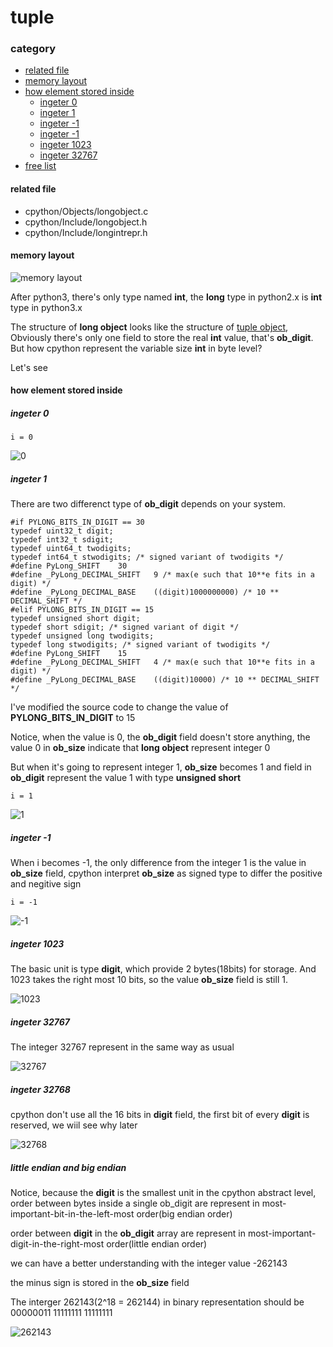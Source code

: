 # tuple

### category

* [related file](#related-file)
* [memory layout](#memory-layout)
* [how element stored inside](#how-element-stored-inside)
	* [ingeter 0](#ingeter-0)
	* [ingeter 1](#ingeter-1)
	* [ingeter -1](#ingeter--1)
	* [ingeter -1](#ingeter--1)
	* [ingeter 1023](#ingeter-1023)
	* [ingeter 32767](#ingeter-32767)
* [free list](#free-list)

#### related file
* cpython/Objects/longobject.c
* cpython/Include/longobject.h
* cpython/Include/longintrepr.h

#### memory layout

![memory layout](https://img-blog.csdnimg.cn/20190314164305131.png?x-oss-process=image/watermark,type_ZmFuZ3poZW5naGVpdGk,shadow_10,text_aHR0cHM6Ly9ibG9nLmNzZG4ubmV0L3FxXzMxNzIwMzI5,size_16,color_FFFFFF,t_70)

After python3, there's only type named **int**, the **long** type in python2.x is **int** type in python3.x

The structure of **long object** looks like the structure of [tuple object](https://github.com/zpoint/Cpython-Internals/blob/master/BasicObject/tuple/tuple.md#memory-layout), Obviously there's only one field to store the real **int** value, that's **ob_digit**. But how cpython represent the variable size **int** in byte level?

Let's see

#### how element stored inside

##### ingeter 0

	i = 0

![0](https://github.com/zpoint/Cpython-Internals/blob/master/BasicObject/long/0.png)

##### ingeter 1

There are two differenct type of **ob_digit** depends on your system.

    #if PYLONG_BITS_IN_DIGIT == 30
    typedef uint32_t digit;
    typedef int32_t sdigit;
    typedef uint64_t twodigits;
    typedef int64_t stwodigits; /* signed variant of twodigits */
    #define PyLong_SHIFT    30
    #define _PyLong_DECIMAL_SHIFT   9 /* max(e such that 10**e fits in a digit) */
    #define _PyLong_DECIMAL_BASE    ((digit)1000000000) /* 10 ** DECIMAL_SHIFT */
    #elif PYLONG_BITS_IN_DIGIT == 15
    typedef unsigned short digit;
    typedef short sdigit; /* signed variant of digit */
    typedef unsigned long twodigits;
    typedef long stwodigits; /* signed variant of twodigits */
    #define PyLong_SHIFT    15
    #define _PyLong_DECIMAL_SHIFT   4 /* max(e such that 10**e fits in a digit) */
    #define _PyLong_DECIMAL_BASE    ((digit)10000) /* 10 ** DECIMAL_SHIFT */

I've modified the source code to change the value of **PYLONG_BITS_IN_DIGIT** to 15

Notice, when the value is 0, the **ob_digit** field doesn't store anything, the value 0 in **ob_size** indicate that **long object** represent integer 0

But when it's going to represent integer 1, **ob_size** becomes 1 and field in **ob_digit** represent the value 1 with type **unsigned short**

	i = 1

![1](https://github.com/zpoint/Cpython-Internals/blob/master/BasicObject/long/1.png)

##### ingeter -1

When i becomes -1, the only difference from the integer 1 is the value in **ob_size** field, cpython interpret **ob_size** as signed type to differ the positive and negitive sign

	i = -1

![-1](https://github.com/zpoint/Cpython-Internals/blob/master/BasicObject/long/-1.png)

##### ingeter 1023

The basic unit is type **digit**, which provide 2 bytes(18bits) for storage. And 1023 takes the right most 10 bits,
so the value **ob_size** field is still 1.


![1023](https://github.com/zpoint/Cpython-Internals/blob/master/BasicObject/long/1023.png)

##### ingeter 32767

The integer 32767 represent in the same way as usual

![32767](https://github.com/zpoint/Cpython-Internals/blob/master/BasicObject/long/32767.png)

##### ingeter 32768

cpython don't use all the 16 bits in **digit** field, the first bit of every **digit** is reserved, we wiil see why later

![32768](https://github.com/zpoint/Cpython-Internals/blob/master/BasicObject/long/32768.png)

##### little endian and big endian

Notice, because the **digit** is the smallest unit in the cpython abstract level, order between bytes inside a single ob_digit are represent in most-important-bit-in-the-left-most order(big endian order)

order between **digit** in the **ob_digit** array are represent in most-important-digit-in-the-right-most order(little endian order)

we can have a better understanding with the integer value -262143

the minus sign is stored in the **ob_size** field

The interger 262143(2^18 = 262144) in binary representation should be 00000011 11111111 11111111

![262143](https://github.com/zpoint/Cpython-Internals/blob/master/BasicObject/long/262143.png)

